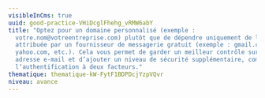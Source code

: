 ```yaml
---
visibleInCms: true
uuid: good-practice-VHiDcglFhehg_vRMW6abY
title: "Optez pour un domaine personnalisé (exemple :
  votre.nom@votreentreprise.com) plutôt que de dépendre uniquement de l’adresse
  attribuée par un fournisseur de messagerie gratuit (exemple : gmail.com,
  yahoo.com, etc.). Cela vous permet de garder un meilleur contrôle sur votre
  adresse e-mail et d’ajouter un niveau de sécurité supplémentaire, comme
  l’authentification à deux facteurs."
thematique: thematique-kW-FytF1BDPDcjYzpVQvr
niveau: avance
---
```

